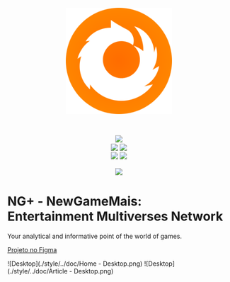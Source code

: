 <p align="center"><a href="https://github.com/pedrobealves/mil-tensei-nextjs-sanity/" target="_blank"><img width="240"src="https://github.com/pedrobealves/mil-tensei-nextjs-sanity/blob/main/public/favicon/android-chrome-512x512.png"></a></p>

<br>

<p align="center">
<a href=""><img src="https://img.shields.io/github/issues/pedrobealves/mil-tensei-nextjs-sanity.svg?style=for-the-badge&colorA=gray&logo=github&colorB=7651A9&logoColor=F7F7F7&logoWidth=15"/></a>
<br>    
<a href="#"><img src="https://img.shields.io/badge/RELEASE%20DATE-2023-7651A9.svg?style=for-the-badge&colorA=gray"></a>
<a href=""><img src="https://img.shields.io/github/stars/pedrobealves/mil-tensei-nextjs-sanity.svg?style=for-the-badge&colorB=7651A9"/></a>
<br>
<a href=""><img src="https://img.shields.io/badge/license-GNU_GPLv3-353535.svg?style=for-the-badge"/></a>
<a href="https://www.newgamemais.com"><img src="https://img.shields.io/badge/nextjs-homolog-353535.svg?style=for-the-badge&logo=nextdotjs&colorA=gray&logoColor=F7F7F7&logoWidth=25"/></a>
<br>
<br>
<a href=""><img src="https://img.shields.io/github/deployments/pedrobealves/mil-tensei-nextjs-sanity/production.svg?style=for-the-badge&colorA=gray&logo=vercel&colorB=7651A9&logoColor=F7F7F7&logoWidth=15"/></a>
</p>

# NG+ - NewGameMais: Entertainment Multiverses Network

<p align="justify">Your analytical and informative point of the world of games.</p>

[Projeto no Figma](https://www.figma.com/file/fr4gUuM5qMkkA7v0gxhIEv/MILtensei?type=design&node-id=208%3A588&mode=design&t=0Ml7AeRLKy7YX20o-1)

![Desktop](./style/../doc/Home - Desktop.png)
![Desktop](./style/../doc/Article - Desktop.png)
